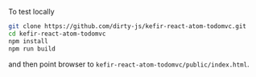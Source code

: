 To test locally

```bash
git clone https://github.com/dirty-js/kefir-react-atom-todomvc.git
cd kefir-react-atom-todomvc
npm install
npm run build
```

and then point browser to `kefir-react-atom-todomvc/public/index.html`.
